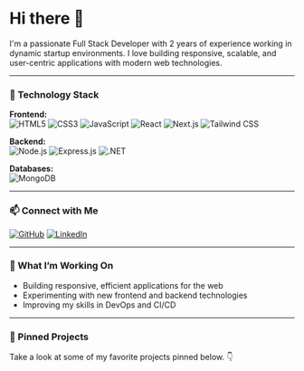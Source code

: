 # Hi there 👋

I'm a passionate Full Stack Developer with 2 years of experience working in dynamic startup environments. I love building responsive, scalable, and user-centric applications with modern web technologies. 

---

### 🔧 Technology Stack

**Frontend:**  
![HTML5](https://img.shields.io/badge/HTML5-E34F26?style=flat&logo=html5&logoColor=white)
![CSS3](https://img.shields.io/badge/CSS3-1572B6?style=flat&logo=css3&logoColor=white)
![JavaScript](https://img.shields.io/badge/JavaScript-F7DF1E?style=flat&logo=javascript&logoColor=black)
![React](https://img.shields.io/badge/React-61DAFB?style=flat&logo=react&logoColor=black)
![Next.js](https://img.shields.io/badge/Next.js-000000?style=flat&logo=nextdotjs&logoColor=white)
![Tailwind CSS](https://img.shields.io/badge/TailwindCSS-38B2AC?style=flat&logo=tailwind-css&logoColor=white)

**Backend:**  
![Node.js](https://img.shields.io/badge/Node.js-339933?style=flat&logo=nodedotjs&logoColor=white)
![Express.js](https://img.shields.io/badge/Express.js-000000?style=flat&logo=express&logoColor=white)
![.NET](https://img.shields.io/badge/.NET-5C2D91?style=flat&logo=dotnet&logoColor=white)

**Databases:**  
![MongoDB](https://img.shields.io/badge/MongoDB-47A248?style=flat&logo=mongodb&logoColor=white)

---

### 📫 Connect with Me

[![GitHub](https://img.shields.io/badge/GitHub-333?style=for-the-badge&logo=github)]([https://github.com/yourusername](https://github.com/JAWAD-ASGHAR))
[![LinkedIn](https://img.shields.io/badge/LinkedIn-0077B5?style=for-the-badge&logo=linkedin)]([https://linkedin.com/in/yourusername](https://www.linkedin.com/in/jawad-asghar-a1290028b/))

---

### 🚀 What I’m Working On
- Building responsive, efficient applications for the web
- Experimenting with new frontend and backend technologies
- Improving my skills in DevOps and CI/CD 

---

### 📌 Pinned Projects

Take a look at some of my favorite projects pinned below. 👇
